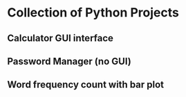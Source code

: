 # Collection of Python Projects

## Calculator GUI interface
## Password Manager (no GUI)
## Word frequency count with bar plot
